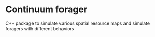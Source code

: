 # Continuum forager
C++ package to simulate various spatial resource maps and simulate foragers with different behaviors

